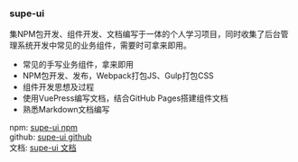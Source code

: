 ### supe-ui
集NPM包开发、组件开发、文档编写于一体的个人学习项目，同时收集了后台管理系统开发中常见的业务组件，需要时可拿来即用。

- 常见的手写业务组件，拿来即用
- NPM包开发、发布，Webpack打包JS、Gulp打包CSS
- 组件开发思想及过程
- 使用VuePress编写文档，结合GitHub Pages搭建组件文档
- 熟悉Markdown文档编写


npm: [supe-ui npm](https://www.npmjs.com/package/supe-ui)   
github: [supe-ui github](https://github.com/SuperMaryer/supe-ui)   
文档: [supe-ui 文档](https://supermaryer.github.io/supe-ui/)   

